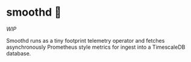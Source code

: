 # smoothd :rocket:

*WIP*

Smoothd runs as a tiny footprint telemetry operator and fetches asynchronously Prometheus style metrics for ingest into a TimescaleDB database.
